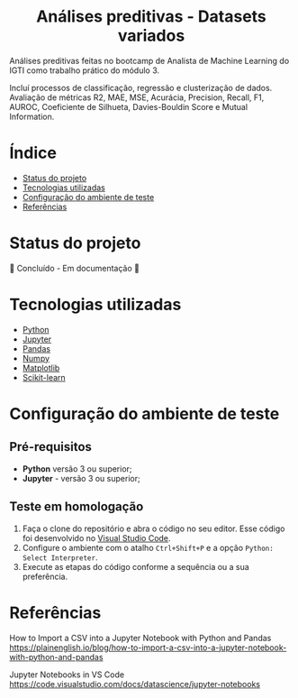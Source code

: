 <h1 align="center"> Análises preditivas - Datasets variados</h1>

<p>Análises preditivas feitas no bootcamp de Analista de Machine Learning do IGTI como trabalho prático do módulo 3.</p>

<p>Incluí processos de classificação, regressão e clusterização de dados. Avaliação de métricas R2, MAE, MSE, Acurácia, Precision, Recall, F1, AUROC, Coeficiente de Silhueta, Davies-Bouldin Score e Mutual Information.</p>


# Índice

* [Status do projeto](#Status-do-projeto)
* [Tecnologias utilizadas](#Tecnologias-utilizadas)
* [Configuração do ambiente de teste](#configuração-do-ambiente-de-teste)
* [Referências](#Referências)


# Status do projeto

:page_with_curl: Concluído - Em documentação :page_with_curl:


# Tecnologias utilizadas

- [Python](https://www.python.org)
- [Jupyter](https://jupyter.org/install)
- [Pandas](https://pandas.pydata.org/getting_started.html) 
- [Numpy](https://numpy.org/install/)
- [Matplotlib](https://matplotlib.org)
- [Scikit-learn](https://matplotlib.org)


# Configuração do ambiente de teste

## Pré-requisitos

- **Python** versão 3 ou superior;
- **Jupyter** - versão 3 ou superior;

## Teste em homologação

1. Faça o clone do repositório e abra o código no seu editor. Esse código foi desenvolvido no [Visual Studio Code](https://code.visualstudio.com).
2. Configure o ambiente com o atalho `Ctrl+Shift+P` e a opção `Python: Select Interpreter`.
3. Execute as etapas do código conforme a sequência ou a sua preferência.


# Referências

How to Import a CSV into a Jupyter Notebook with Python and Pandas
https://plainenglish.io/blog/how-to-import-a-csv-into-a-jupyter-notebook-with-python-and-pandas

Jupyter Notebooks in VS Code
https://code.visualstudio.com/docs/datascience/jupyter-notebooks
